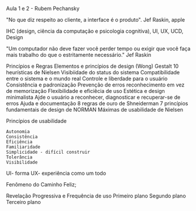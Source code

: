Aula 1 e 2 - Rubem Pechansky

"No que diz respeito ao cliente, a interface é o produto". Jef Raskin, apple

IHC (design, ciência da computação e psicologia cognitiva), UI, UX, UCD, Design

"Um computador não deve fazer você perder tempo ou exigir que você faça mais trabalho do que o estritamente necessário." Jef Raskin

Princípios e Regras 
    Elementos e princípios de design (Wong)
    Gestalt
    10 heurísticas de Nielsen
        Visibiidade do status do sistema
        Compatibilidade entre o sistema e o mundo real
        Controle e liberdade para o usuário
        Consistência e padronização
        Prevenção de erros
        reconhecimento em vez de memorização
        Flexibilidade e eficiêcia de uso
        Estética e design minimalista
        Ajde o usuário a reconhecer, diagnosticar e recuperar-se de erros
        Ajuda e documentação
    8 regras de ouro de Shneiderman
    7 princípios fundamentais de design de NORMAN
    Máximas de usabilidade de Nielsen

Princípios de usabilidade

    Autonomia
    Consistência
    Eficiência
    Familiaridade
    Simplicidade - difícil construir
    Tolerância
    Visibilidade

UI- forma
UX- experiência como um todo

Fenômeno do Caminho Feliz;

Revelação Progressiva e Frequência de uso
    Primeiro plano 
    Segundo plano
    Terceiro plano
    
